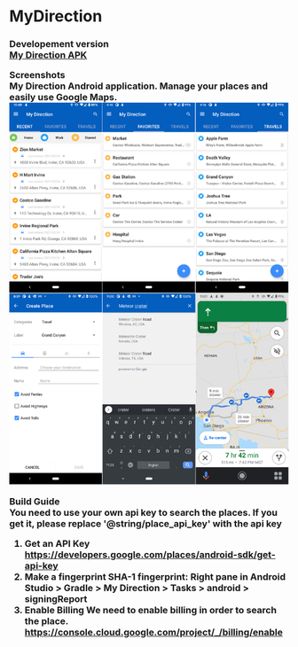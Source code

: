 # MyDirection

<h3>Developement version
<br><a id="raw-url" href="https://github.com/allwiz/MyDirection/blob/main/bin/net.allwiz.mydirection-v1.0.2-release.apk">My Direction APK</a>

**Screenshots**
<br>My Direction Android application. Manage your places and easily use Google Maps.
![alt text](https://github.com/allwiz/MyDirection/blob/main/doc/mydirection.app.screenshots.png "My Direction")

**Build Guide**
<br>You need to use your own api key to search the places. If you get it, please replace '@string/place_api_key' with the api key
1. Get an API Key
https://developers.google.com/places/android-sdk/get-api-key
2. Make a fingerprint
SHA-1 fingerprint: Right pane in Android Studio > Gradle > My Direction > Tasks > android > signingReport
3. Enable Billing
We need to enable billing in order to search the place.
https://console.cloud.google.com/project/_/billing/enable

